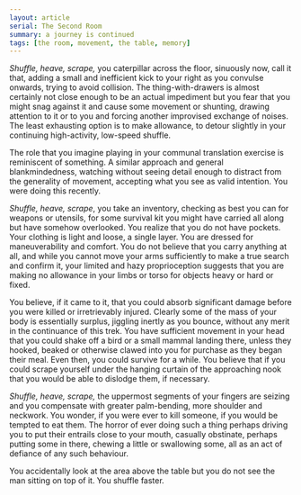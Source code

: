 ```yaml
---
layout: article
serial: The Second Room
summary: a journey is continued
tags: [the room, movement, the table, memory]
---
```


_Shuffle, heave, scrape,_ you caterpillar across the floor, sinuously now, call it that, adding a small and inefficient kick to your right as you convulse onwards, trying to avoid collision.  The thing-with-drawers is almost certainly not close enough to be an actual impediment but you fear that you might snag against it and cause some movement or shunting, drawing attention to it or to you and forcing another improvised exchange of noises.  The least exhausting option is to make allowance, to detour slightly in your continuing high-activity, low-speed shuffle.

The role that you imagine playing in your communal translation exercise is reminiscent of something. A similar approach and general blankmindedness, watching without seeing detail enough to distract from the generality of movement, accepting what you see as valid intention. You were doing this recently. 

_Shuffle, heave, scrape_, you take an inventory, checking as best you can for weapons or utensils, for some survival kit you might have carried all along but have somehow overlooked.  You realize that you do not have pockets.  Your clothing is light and loose, a single layer.  You are dressed for maneuverability and comfort.  You do not believe that you carry anything at all, and while you cannot move your arms sufficiently to make a true search and confirm it, your limited and hazy proprioception suggests that you are making no allowance in your limbs or torso for objects heavy or hard or fixed. 

You believe, if it came to it, that you could absorb significant damage before you were killed or irretrievably injured.  Clearly some of the mass of your body is essentially surplus, jiggling inertly as you bounce, without any merit in the continuance of this trek.  You have sufficient movement in your head that you could shake off a bird or a small mammal landing there, unless they hooked, beaked or otherwise clawed into you for purchase as they began their meal.  Even then, you could survive for a while. You believe that if you could scrape yourself under the hanging curtain of the approaching nook that you would be able to dislodge them, if necessary. 

_Shuffle, heave, scrape,_ the uppermost segments of your fingers are seizing and you compensate with greater palm-bending, more shoulder and neckwork.  You wonder, if you were ever to kill someone, if you would be tempted to eat them. The horror of ever doing such a thing perhaps driving you to put their entrails close to your mouth, casually obstinate, perhaps putting some in there, chewing a little or swallowing some, all as an act of defiance of any such behaviour.

You accidentally look at the area above the table but you do not see the man sitting on top of it.  You shuffle faster.

